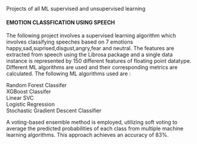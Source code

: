 Projects of all ML supervised and unsupervised learning

#### EMOTION CLASSFICATION USING SPEECH

The following project involves a supervised learning algorithm which involves classifying speeches based on 7 emotions happy,sad,suprised,disgust,angry,fear and neutral. The features are extracted from speech using the Librosa package and a single data instance is represented by 150 different features of floating point datatype. Different ML algorithms are used and their corresponding metrics are calculated. The following ML algorithms used are :

Random Forest Classifer  
XGBoost Classifer  
Linear SVC  
Logistic Regression  
Stochastic Gradient Descent Classifier  


A voting-based ensemble method is employed, utilizing soft voting to average the predicted probabilities of each class from multiple machine learning algorithms. This approach achieves an accuracy of 83%.
